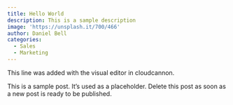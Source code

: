 ```yaml
---
title: Hello World
description: This is a sample description
image: 'https://unsplash.it/700/466'
author: Daniel Bell
categories:
  - Sales
  - Marketing
---
```



This line was added with the visual editor in cloudcannon.

This is a sample post. It’s used as a placeholder. Delete this post as soon as a new post is ready to be published.